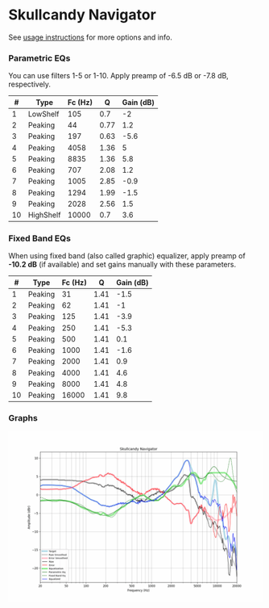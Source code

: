 # Skullcandy Navigator
See [usage instructions](https://github.com/jaakkopasanen/AutoEq#usage) for more options and info.

### Parametric EQs
You can use filters 1-5 or 1-10. Apply preamp of -6.5 dB or -7.8 dB, respectively.

|   # | Type      |   Fc (Hz) |    Q |   Gain (dB) |
|-----|-----------|-----------|------|-------------|
|   1 | LowShelf  |       105 | 0.7  |        -2   |
|   2 | Peaking   |        44 | 0.77 |         1.2 |
|   3 | Peaking   |       197 | 0.63 |        -5.6 |
|   4 | Peaking   |      4058 | 1.36 |         5   |
|   5 | Peaking   |      8835 | 1.36 |         5.8 |
|   6 | Peaking   |       707 | 2.08 |         1.2 |
|   7 | Peaking   |      1005 | 2.85 |        -0.9 |
|   8 | Peaking   |      1294 | 1.99 |        -1.5 |
|   9 | Peaking   |      2028 | 2.56 |         1.5 |
|  10 | HighShelf |     10000 | 0.7  |         3.6 |

### Fixed Band EQs
When using fixed band (also called graphic) equalizer, apply preamp of **-10.2 dB** (if available) and set gains manually with these parameters.

|   # | Type    |   Fc (Hz) |    Q |   Gain (dB) |
|-----|---------|-----------|------|-------------|
|   1 | Peaking |        31 | 1.41 |        -1.5 |
|   2 | Peaking |        62 | 1.41 |        -1   |
|   3 | Peaking |       125 | 1.41 |        -3.9 |
|   4 | Peaking |       250 | 1.41 |        -5.3 |
|   5 | Peaking |       500 | 1.41 |         0.1 |
|   6 | Peaking |      1000 | 1.41 |        -1.6 |
|   7 | Peaking |      2000 | 1.41 |         0.9 |
|   8 | Peaking |      4000 | 1.41 |         4.6 |
|   9 | Peaking |      8000 | 1.41 |         4.8 |
|  10 | Peaking |     16000 | 1.41 |         9.8 |

### Graphs
![](./Skullcandy%20Navigator.png)
